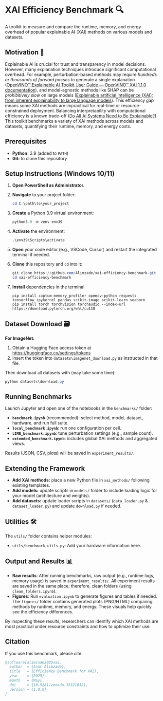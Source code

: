 ﻿# XAI Efficiency Benchmark 🔍

A toolkit to measure and compare the runtime, memory, and energy overhead of popular explainable AI (XAI) methods on various models and datasets.

## Motivation 🎯

Explainable AI is crucial for trust and transparency in model decisions. However, many explanation techniques introduce significant computational overhead. For example, perturbation-based methods may require *hundreds or thousands of forward passes* to generate a single explanation ([OpenVINO™ Explainable AI Toolkit User Guide — OpenVINO™ XAI 1.1.0 documentation](https://openvinotoolkit.github.io/openvino_xai/stable/user-guide.html#:~:text=%2A%20Flexible%20,Cons)), and model-agnostic methods like SHAP can be *prohibitively slow* on large models ([Explainable artificial intelligence (XAI): from inherent explainability to large language models](https://arxiv.org/html/2501.09967v1#:~:text=Also%2C%20the%20computational%20overhead%20when,In%20addition%2C%20model)). This efficiency gap means some XAI methods are impractical for real-time or resource-constrained deployment. Balancing interpretability with computational efficiency is a known trade-off ([Do All AI Systems Need to Be Explainable?](https://ssir.org/articles/entry/do_ai_systems_need_to_be_explainable#:~:text=5.%20The%20trade,When)). This toolkit benchmarks a variety of XAI methods across models and datasets, quantifying their runtime, memory, and energy costs.

## Prerequisites 

- **Python:** 3.9 (added to `PATH`)
- **Git:** to clone this repository

## Setup Instructions (Windows 10/11) 

1. **Open PowerShell as Administrator.**
   
3. **Navigate** to your project folder:
   ```powershell
   cd C:\path\to\your_project
   ```
4. **Create** a Python 3.9 virtual environment:
   ```powershell
   python3.9 -m venv env39
   ```
5. **Activate** the environment:
   ```powershell
   .\env39\Scripts\activate
   ```
6. **Open** your code editor (e.g., VSCode, Cursor) and restart the integrated terminal if needed.
7. **Clone** this repository and `cd` into it:
   ```powershell
   git clone https://github.com/Alimzade/xai-efficiency-benchmark.git
   cd xai-efficiency-benchmark
   ```
8. **Install** dependencies in the terminal
   ```
   pip install captum memory_profiler opencv-python requests tensorflow ipykernel pandas scikit-image scikit-learn seaborn
   pip install torch torchvision torchaudio --index-url https://download.pytorch.org/whl/cu118
   ```

## Dataset Download 🗃️

**For ImageNet:**
1. Obtain a Hugging Face access token at https://huggingface.co/settings/tokens
2. Insert the token into `datasets\imagenet_download.py` as instructed in that file.

Then download all datasets with (may take some time):

```powershell
python datasets\download.py
```
   

## Running Benchmarks 

Launch Jupyter and open one of the notebooks in the `benchmarks/` folder:

- **`benchmark.ipynb`** (recommended): select method, model, dataset, hardware, and run full suite.
- **`local_benchmark.ipynb`**: run one configuration per cell.
- **`LIME_benchmark.ipynb`**: tune perturbation settings (e.g., sample count).
- **`extended_benchmark.ipynb`**: includes global XAI methods and aggregated views.

Results (JSON, CSV, plots) will be saved in `experiment_results/`.

## Extending the Framework 

- **Add XAI methods:** place a new Python file in `xai_methods/` following existing templates.
- **Add models:** update scripts in `models/` folder to include loading logic for your model (architecture and weights).
- **Add datasets:** update loader scripts in `datasets/` (`data_loader.py` & `dataset_loader.py`) and update `download.py` if needed.


## Utilities 🛠️

The `utils/` folder contains helper modules:

- `utils/benchmark_utils.py`: Add your hardware information here. 


## Output and Results 📊

- **Raw results**: After running benchmarks, raw output (e.g., runtime logs, memory usage) is saved in `experiment_results/`. All experiment results are saved in the same place; therefore, clean folders (using `clean_folders.ipynb`).
- **Figures**: Run `evaluation.ipynb` to generate figures and tables if needed. The `figures/` folder contains generated plots (PNG/HTML) comparing methods by runtime, memory, and energy. These visuals help quickly see the efficiency differences.  

By inspecting these results, researchers can identify which XAI methods are most practical under resource constraints and how to optimize their use.

## Citation
If you use this benchmark, please cite:

```bibtex
@software{alimzade2025xai,
  author  = {Anar Alimzade},
  title   = {Efficiency Benchmark for XAI},
  year    = {2025},
  month   = {May},
  doi     = {10.5281/zenodo.15321812},
  version = {1.0.0}
}
```
